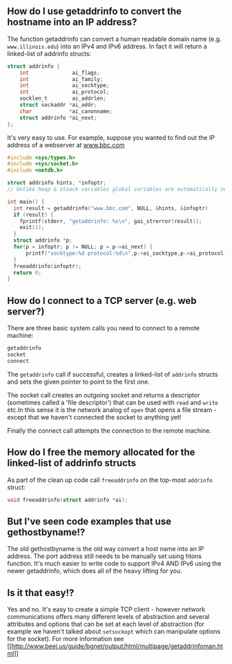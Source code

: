 ## How do I use getaddrinfo to convert the hostname into an IP address?

The function getaddrinfo can convert a human readable domain name (e.g. `www.illinois.edu`) into an IPv4 and IPv6 address. In fact it will return a linked-list of addrinfo structs:
```C
struct addrinfo {
    int              ai_flags;
    int              ai_family;
    int              ai_socktype;
    int              ai_protocol;
    socklen_t        ai_addrlen;
    struct sockaddr *ai_addr;
    char            *ai_canonname;
    struct addrinfo *ai_next;
};
```

It's very easy to use. For example, suppose you wanted to find out the IP address of a webserver at www.bbc.com

```C
#include <sys/types.h>
#include <sys/socket.h>
#include <netdb.h>

struct addrinfo hints, *infoptr;
// Unlike heap & staack variables global variables are automatically zeroed

int main() {
  int result = getaddrinfo("www.bbc.com", NULL, &hints, &infoptr)
  if (result) {
    fprintf(stderr, "getaddrinfo: %s\n", gai_strerror(result));
    exit(1);
  }
  struct addrinfo *p;
  for(p = infoptr; p != NULL; p = p->ai_next) {
      printf("socktype:%d protocol:%d\n",p->ai_socktype,p->ai_protocol);
  }
  freeaddrinfo(infoptr);
  return 0;
}
```

## How do I connect to a TCP server (e.g. web server?)

There are three basic system calls you need to connect to a remote machine:
```C
getaddrinfo
socket
connect
```
The `getaddrinfo` call if successful, creates a linked-list of `addrinfo` structs and sets the given pointer to point to the first one.


The socket call creates an outgoing socket and returns a descriptor (sometimes called a 'file descriptor') that can be used with `read` and `write` etc.In this sense it is the network analog of `open` that opens a file stream - except that we haven't connected the socket to anything yet!

Finally the connect call attempts the connection to the remote machine.

## How do I free the memory allocated for the linked-list of addrinfo structs

As part of the clean up code call `freeaddrinfo` on the top-most `addrinfo` struct:
```C
void freeaddrinfo(struct addrinfo *ai);
```

## But I've seen code examples that use gethostbyname!?

The old gethostbyname is the old way convert a host name into an IP address. The port address still needs to be manually set using htons function. It's much easier to write code to support IPv4 AND IPv6 using the newer getaddrinfo, which does all of the heavy lifting for you.

## Is it that easy!?
Yes and no. It's easy to create a simple TCP client - however network communications offers many different levels of abstraction and several attributes and options that can be set at each level of abstraction (for example we haven't talked about `setsockopt` which can manipulate options for the socket).
For more information see
[[http://www.beej.us/guide/bgnet/output/html/multipage/getaddrinfoman.html]]

